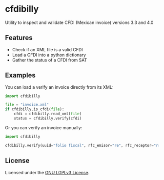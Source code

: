 # cfdibilly
Utility to inspect and validate CFDI (Mexican invoice) versions 3.3 and 4.0

## Features

* Check if an XML file is a valid CFDI
* Load a CFDI into a python dictionary
* Gather the status of a CFDI from SAT

## Examples

You can load a verify an invoice directly from its XML:

````python
import cfdibilly

file = "invoice.xml"
if cfdibilly.is_cfdi(file):
    cfdi = cfdibilly.read_xml(file)
    status = cfdibilly.verify(cfdi)
````

Or you can verify an invoice manually:

````python
import cfdibilly

cfdibilly.verify(uuid="folio fiscal", rfc_emisor="re", rfc_receptor="rr", total_facturado=150.00)
````

## License

Licensed under the [GNU LGPLv3 License](https://github.com/peguerosdc/cfdibilly/blob/master/LICENSE).